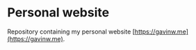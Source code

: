 # Personal website

Repository containing my personal website [https://gavinw.me](https://gavinw.me).
